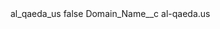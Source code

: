 <?xml version="1.0" encoding="UTF-8"?>
<CustomMetadata xmlns="http://soap.sforce.com/2006/04/metadata" xmlns:xsi="http://www.w3.org/2001/XMLSchema-instance" xmlns:xsd="http://www.w3.org/2001/XMLSchema">
    <label>al_qaeda_us</label>
    <protected>false</protected>
    <values>
        <field>Domain_Name__c</field>
        <value xsi:type="xsd:string">al-qaeda.us</value>
    </values>
</CustomMetadata>
